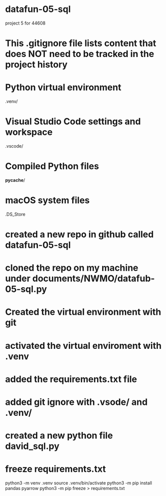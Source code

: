 # datafun-05-sql
project 5 for 44608

# This .gitignore file lists content that does NOT need to be tracked in the project history

# Python virtual environment
.venv/

# Visual Studio Code settings and workspace
.vscode/

# Compiled Python files
__pycache__/

# macOS system files
.DS_Store

# created a new repo in github called datafun-05-sql

# cloned the repo on my machine under documents/NWMO/datafub-05-sql.py 

# Created the virtual environment with git

# activated the virtual enviroment with .venv

# added the requirements.txt file

# added git ignore with .vsode/ and .venv/

# created a new python file david_sql.py

# freeze requirements.txt
python3 -m venv .venv
source .venv/bin/activate
python3 -m pip install pandas pyarrow
python3 -m pip freeze > requirements.txt